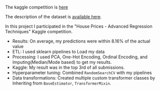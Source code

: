 The kaggle competition is <a href="https://www.kaggle.com/competitions/house-prices-advanced-regression-techniques">here</a>

The description of the dataset is [available here](https://wagon-public-datasets.s3.amazonaws.com/Machine%20Learning%20Datasets/ML_Houses_dataset_description.txt). 



In this project I participated in the "House Prices - Advanced Regression Techniques" Kaggle competition. 

- Results: On average, my predictions were within 8.16% of the actual value
- ETL: I used sklearn pipelines to Load my data
- Processing: I used PCA, One-Hot Encoding, Ordinal Encoding, and Imputing(Median/Mode based) to get my results.
- Kaggle: My result was in the top 3rd of all submissions.
- Hyperparameter tuning: Combined `RandomSearchCV` with my pipelines
- Data transformations: Created multiple custom transformer classes by Inheriting from `BaseEstimator`, `TransformerMixin`.
